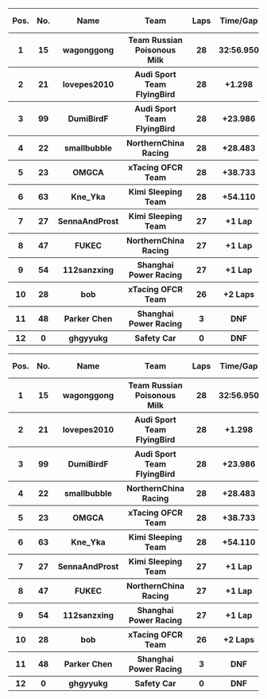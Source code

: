 <table style="width:100%">
	<tr>
		<th>Pos.</th>
		<th>No.</th>
		<th>Name</th>
		<th>Team</th>
		<th>Laps</th>
		<th>Time/Gap</th>
		<th>Personal Best</th>
		<th>Position Diff</th>
	</tr>
	<tr>
		<th>1</th>
		<th>15</th>
		<th>wagonggong</th>
		<th>Team Russian Poisonous Milk</th>
		<th>28</th>
		<th>32:56.950</th>
		<th>1:09.067</th>
		<th>0</th>
	</tr>
	<tr>
		<th>2</th>
		<th>21</th>
		<th>lovepes2010</th>
		<th>Audi Sport Team FlyingBird</th>
		<th>28</th>
		<th>+1.298</th>
		<th>1:08.795</th>
		<th>+1</th>
	</tr>
	<tr>
		<th>3</th>
		<th>99</th>
		<th>DumiBirdF</th>
		<th>Audi Sport Team FlyingBird</th>
		<th>28</th>
		<th>+23.986</th>
		<th>1:09.713</th>
		<th>+2</th>
	</tr>
	<tr>
		<th>4</th>
		<th>22</th>
		<th>smallbubble</th>
		<th>NorthernChina Racing</th>
		<th>28</th>
		<th>+28.483</th>
		<th>1:09.198</th>
		<th>+2</th>
	</tr>
	<tr>
		<th>5</th>
		<th>23</th>
		<th>OMGCA</th>
		<th>xTacing OFCR Team</th>
		<th>28</th>
		<th>+38.733</th>
		<th>1:08.470</th>
		<th>-3</th>
	</tr>
	<tr>
		<th>6</th>
		<th>63</th>
		<th>Kne_Yka</th>
		<th>Kimi Sleeping Team</th>
		<th>28</th>
		<th>+54.110</th>
		<th>1:10.718</th>
		<th>+2</th>
	</tr>
	<tr>
		<th>7</th>
		<th>27</th>
		<th>SennaAndProst</th>
		<th>Kimi Sleeping Team</th>
		<th>27</th>
		<th>+1 Lap</th>
		<th>1:08.859</th>
		<th>-3</th>
	</tr>
	<tr>
		<th>8</th>
		<th>47</th>
		<th>FUKEC</th>
		<th>NorthernChina Racing</th>
		<th>27</th>
		<th>+1 Lap</th>
		<th>1:10.263</th>
		<th>-1</th>
	</tr>
	<tr>
		<th>9</th>
		<th>54</th>
		<th>112sanzxing</th>
		<th>Shanghai Power Racing</th>
		<th>27</th>
		<th>+1 Lap</th>
		<th>1:11.937</th>
		<th>+2</th>
	</tr>
	<tr>
		<th>10</th>
		<th>28</th>
		<th>bob</th>
		<th>xTacing OFCR Team</th>
		<th>26</th>
		<th>+2 Laps</th>
		<th>1:12.070</th>
		<th>0</th>
	</tr>
	<tr>
		<th>11</th>
		<th>48</th>
		<th>Parker Chen</th>
		<th>Shanghai Power Racing</th>
		<th>3</th>
		<th>DNF</th>
		<th>1:12.655</th>
		<th>-2</th>
	</tr>
	<tr>
		<th>12</th>
		<th>0</th>
		<th>ghgyyukg</th>
		<th>Safety Car</th>
		<th>0</th>
		<th>DNF</th>
		<th>N/A</th>
		<th>0</th>
	</tr>
</table><table style="width:100%">
	<tr>
		<th>Pos.</th>
		<th>No.</th>
		<th>Name</th>
		<th>Team</th>
		<th>Laps</th>
		<th>Time/Gap</th>
		<th>Personal Best</th>
		<th>Position Diff</th>
	</tr>
	<tr>
		<th>1</th>
		<th>15</th>
		<th>wagonggong</th>
		<th>Team Russian Poisonous Milk</th>
		<th>28</th>
		<th>32:56.950</th>
		<th>1:09.067</th>
		<th>0</th>
	</tr>
	<tr>
		<th>2</th>
		<th>21</th>
		<th>lovepes2010</th>
		<th>Audi Sport Team FlyingBird</th>
		<th>28</th>
		<th>+1.298</th>
		<th>1:08.795</th>
		<th>+1</th>
	</tr>
	<tr>
		<th>3</th>
		<th>99</th>
		<th>DumiBirdF</th>
		<th>Audi Sport Team FlyingBird</th>
		<th>28</th>
		<th>+23.986</th>
		<th>1:09.713</th>
		<th>+2</th>
	</tr>
	<tr>
		<th>4</th>
		<th>22</th>
		<th>smallbubble</th>
		<th>NorthernChina Racing</th>
		<th>28</th>
		<th>+28.483</th>
		<th>1:09.198</th>
		<th>+2</th>
	</tr>
	<tr>
		<th>5</th>
		<th>23</th>
		<th>OMGCA</th>
		<th>xTacing OFCR Team</th>
		<th>28</th>
		<th>+38.733</th>
		<th>1:08.470</th>
		<th>-3</th>
	</tr>
	<tr>
		<th>6</th>
		<th>63</th>
		<th>Kne_Yka</th>
		<th>Kimi Sleeping Team</th>
		<th>28</th>
		<th>+54.110</th>
		<th>1:10.718</th>
		<th>+2</th>
	</tr>
	<tr>
		<th>7</th>
		<th>27</th>
		<th>SennaAndProst</th>
		<th>Kimi Sleeping Team</th>
		<th>27</th>
		<th>+1 Lap</th>
		<th>1:08.859</th>
		<th>-3</th>
	</tr>
	<tr>
		<th>8</th>
		<th>47</th>
		<th>FUKEC</th>
		<th>NorthernChina Racing</th>
		<th>27</th>
		<th>+1 Lap</th>
		<th>1:10.263</th>
		<th>-1</th>
	</tr>
	<tr>
		<th>9</th>
		<th>54</th>
		<th>112sanzxing</th>
		<th>Shanghai Power Racing</th>
		<th>27</th>
		<th>+1 Lap</th>
		<th>1:11.937</th>
		<th>+2</th>
	</tr>
	<tr>
		<th>10</th>
		<th>28</th>
		<th>bob</th>
		<th>xTacing OFCR Team</th>
		<th>26</th>
		<th>+2 Laps</th>
		<th>1:12.070</th>
		<th>0</th>
	</tr>
	<tr>
		<th>11</th>
		<th>48</th>
		<th>Parker Chen</th>
		<th>Shanghai Power Racing</th>
		<th>3</th>
		<th>DNF</th>
		<th>1:12.655</th>
		<th>-2</th>
	</tr>
	<tr>
		<th>12</th>
		<th>0</th>
		<th>ghgyyukg</th>
		<th>Safety Car</th>
		<th>0</th>
		<th>DNF</th>
		<th>N/A</th>
		<th>0</th>
	</tr>
</table>